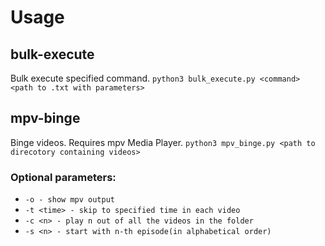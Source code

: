 # Usage

## bulk-execute
Bulk execute specified command.
``python3 bulk_execute.py <command> <path to .txt with parameters>``

## mpv-binge
Binge videos. Requires mpv Media Player.
``python3 mpv_binge.py <path to direcotory containing videos>``

### Optional parameters:
* ``-o - show mpv output``
* ``-t <time> - skip to specified time in each video``
* ``-c <n> - play n out of all the videos in the folder``
* ``-s <n> - start with n-th episode(in alphabetical order)``
